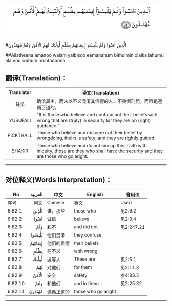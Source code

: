 ![006:082](images/006_082.gif)

#الَّذِينَ آمَنُوا وَلَمْ يَلْبِسُوا إِيمَانَهُمْ بِظُلْمٍ أُولَٰئِكَ لَهُمُ الْأَمْنُ وَهُمْ مُهْتَدُونَ 

##Allatheena amanoo walam yalbisoo eemanahum bithulmin olaika lahumu alamnu wahum muhtadoona 

## 翻译(Translation)：

| Translator | 译文(Translation)                                            |
| :--------: | ------------------------------------------------------------ |
|    马坚    | 确信真主，而未以不义混淆其信德的人，不畏惧刑罚，而且是遵循正道的。 |
|  YUSUFALI  | "It is those who believe and confuse not their beliefs with wrong that are (truly) in security for they are on (right) guidance." |
| PICKTHALL  | Those who believe and obscure not their belief by wrongdoing, theirs is safety; and they are rightly guided. |
|   SHAKIR   | Those who believe and do not mix up their faith with iniquity, those are they who shall have the security and they are those who go aright. |

---

## 对位释义(Words Interpretation)：

| No   | العربية | 中文    | English | 曾用词 |
| ---- | ------: | ------- | ------- | ------ |
| 序号 |    阿文 | Chinese | 英文    | Used   |
| 6:82.1  | الَّذِينَ   | 谁，那些   | those who           | 见2:6.2    |
| 6:82.2  | آمَنُوا   | 诚信       | believe             | 见2:9.4    |
| 6:82.3  | وَلَمْ     | 和不       | and did not         | 见2:247.21 |
| 6:82.4  | يَلْبِسُوا  | 他们混淆   | they confuse        |            |
| 6:82.5  | إِيمَانَهُمْ | 他们的信德 | their beliefs       |            |
| 6:82.6  | بِظُلْمٍ    | 在不义     | with wrong          |            |
| 6:82.7  | أُولَٰئِكَ   | 这等人     | These are           | 见2:5.1    |
| 6:82.8  | لَهُمُ     | 对他们     | for them            | 见2:11.3   |
| 6:82.9  | الْأَمْنُ   | 安全       | safety              | 参4:83.5   |
| 6:82.10 | وَهُمْ     | 和他们     | and in them         | 见2:25.32  |
| 6:82.11 | مُهْتَدُونَ  | 遵循正道的 | those who go aright |            |

---
